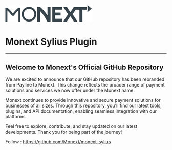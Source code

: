 # [![Monext Logo](doc/logo-monext.svg)](https://www.monext.fr/)

# Monext Sylius Plugin

----

## Welcome to Monext's Official GitHub Repository

We are excited to announce that our GitHub repository has been rebranded from Payline to Monext. This change reflects the broader range of payment solutions and services we now offer under the Monext name.

Monext continues to provide innovative and secure payment solutions for businesses of all sizes. Through this repository, you'll find our latest tools, plugins, and API documentation, enabling seamless integration with our platforms.

Feel free to explore, contribute, and stay updated on our latest developments. Thank you for being part of the journey!

Follow : https://github.com/Monext/monext-sylius
